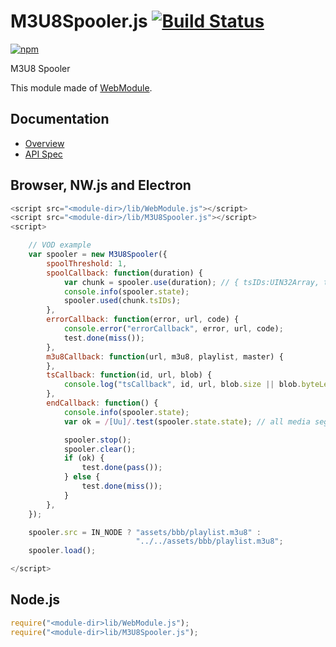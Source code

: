 # M3U8Spooler.js [![Build Status](https://travis-ci.org/uupaa/M3U8Spooler.js.svg)](https://travis-ci.org/uupaa/M3U8Spooler.js)

[![npm](https://nodei.co/npm/uupaa.m3u8spooler.js.svg?downloads=true&stars=true)](https://nodei.co/npm/uupaa.m3u8spooler.js/)

M3U8 Spooler

This module made of [WebModule](https://github.com/uupaa/WebModule).

## Documentation
- [Overview](https://github.com/uupaa/M3U8Spooler.js/wiki/)
- [API Spec](https://github.com/uupaa/M3U8Spooler.js/wiki/M3U8Spooler)

## Browser, NW.js and Electron

```js
<script src="<module-dir>/lib/WebModule.js"></script>
<script src="<module-dir>/lib/M3U8Spooler.js"></script>
<script>

    // VOD example
    var spooler = new M3U8Spooler({
        spoolThreshold: 1,
        spoolCallback: function(duration) {
            var chunk = spooler.use(duration); // { tsIDs:UIN32Array, tsInfos:TSInfoObjectArray, tsBlobs:BlobArray, chunkDurations:UINT32 }
            console.info(spooler.state);
            spooler.used(chunk.tsIDs);
        },
        errorCallback: function(error, url, code) {
            console.error("errorCallback", error, url, code);
            test.done(miss());
        },
        m3u8Callback: function(url, m3u8, playlist, master) {
        },
        tsCallback: function(id, url, blob) {
            console.log("tsCallback", id, url, blob.size || blob.byteLength);
        },
        endCallback: function() {
            console.info(spooler.state);
            var ok = /[Uu]/.test(spooler.state.state); // all media segment used

            spooler.stop();
            spooler.clear();
            if (ok) {
                test.done(pass());
            } else {
                test.done(miss());
            }
        },
    });

    spooler.src = IN_NODE ? "assets/bbb/playlist.m3u8" :
                            "../../assets/bbb/playlist.m3u8";
    spooler.load();

</script>
```


## Node.js

```js
require("<module-dir>lib/WebModule.js");
require("<module-dir>lib/M3U8Spooler.js");

```

